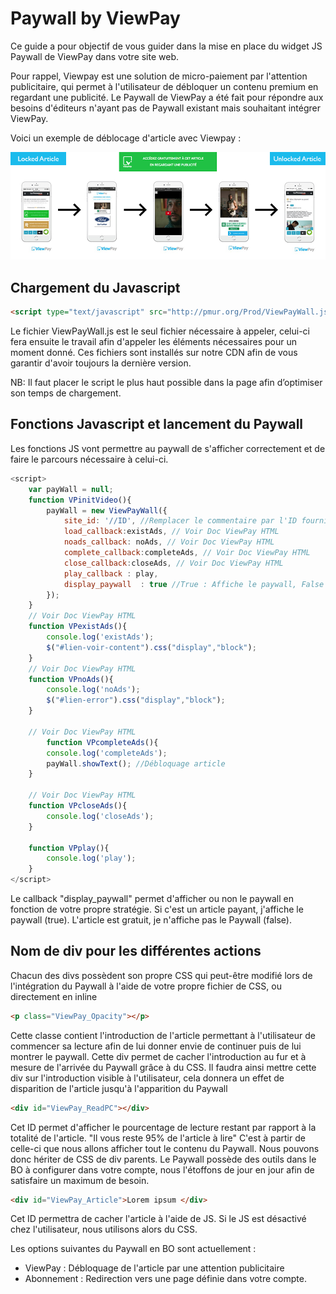 # Paywall by ViewPay

Ce guide a pour objectif de vous guider dans la mise en place du widget JS Paywall de ViewPay dans votre site web.

Pour rappel, Viewpay est une solution de micro-paiement par l'attention publicitaire, qui permet à l'utilisateur de débloquer un contenu premium en regardant une publicité. Le Paywall de ViewPay a été fait pour répondre aux besoins d'éditeurs n'ayant pas de Paywall existant mais souhaitant intégrer ViewPay.

Voici un exemple de déblocage d'article avec Viewpay : 

![sample](https://github.com/TechViewpay/ViewPay-iOS/blob/master/DocImages/parcours_vp_mobile3.png?raw=true)

## Chargement du Javascript
```html
<script type="text/javascript" src="http://pmur.org/Prod/ViewPayWall.js"></script>
```
Le fichier ViewPayWall.js est le seul fichier nécessaire à appeler, celui-ci fera ensuite le travail afin d'appeler les éléments nécessaires pour un moment donné.
Ces fichiers sont installés sur notre CDN afin de vous garantir d'avoir toujours la dernière version.

NB: Il faut placer le script le plus haut possible dans la page afin d’optimiser son temps de chargement.

## Fonctions Javascript et lancement du Paywall

Les fonctions JS vont permettre au paywall de s'afficher correctement et de faire le parcours nécessaire à celui-ci.
```javascript
<script> 
	var payWall = null;
	function VPinitVideo(){
		payWall = new ViewPayWall({
			site_id: '//ID', //Remplacer le commentaire par l'ID fourni par l'administrateur ViewPay
			load_callback:existAds, // Voir Doc ViewPay HTML
			noads_callback: noAds, // Voir Doc ViewPay HTML
			complete_callback:completeAds, // Voir Doc ViewPay HTML
			close_callback:closeAds, // Voir Doc ViewPay HTML
			play_callback : play, 
			display_paywall  : true //True : Affiche le paywall, False : Pas de Paywall
		});
	}		
	// Voir Doc ViewPay HTML
	function VPexistAds(){
		console.log('existAds'); 
		$("#lien-voir-content").css("display","block");
	}
	// Voir Doc ViewPay HTML
	function VPnoAds(){
		console.log('noAds');
		$("#lien-error").css("display","block");
	}
    
	// Voir Doc ViewPay HTML
    	function VPcompleteAds(){
		console.log('completeAds');
		payWall.showText(); //Débloquage article
	}
    
	// Voir Doc ViewPay HTML
	function VPcloseAds(){
		console.log('closeAds');
	}
	
	function VPplay(){
		console.log('play');
	}
</script>
```
Le callback "display_paywall" permet d'afficher ou non le paywall en fonction de votre propre stratégie. 
Si c'est un article payant, j'affiche le paywall (true).
L'article est gratuit, je n'affiche pas le Paywall (false).

## Nom de div pour les différentes actions

Chacun des divs possèdent son propre CSS qui peut-être modifié lors de l'intégration du Paywall à l'aide de votre propre fichier de CSS, ou directement en inline

```html
<p class="ViewPay_Opacity"></p>
```
Cette classe contient l'introduction de l'article permettant à l'utilisateur de commencer sa lecture afin de lui donner envie de continuer puis de lui montrer le paywall.
Cette div permet de cacher l'introduction au fur et à mesure de l'arrivée du Paywall grâce à du CSS.
Il faudra ainsi mettre cette div sur l'introduction visible à l'utilisateur, cela donnera un effet de disparition de l'article jusqu'à l'apparition du Paywall

```html
<div id="ViewPay_ReadPC"></div>
```
Cet ID permet d'afficher le pourcentage de lecture restant par rapport à la totalité de l'article.
"Il vous reste 95% de l'article à lire"
C'est à partir de celle-ci que nous allons afficher tout le contenu du Paywall.
Nous pouvons donc hériter de CSS de div parents.
Le Paywall possède des outils dans le BO à configurer dans votre compte, nous l'étoffons de jour en jour afin de satisfaire un maximum de besoin.

```html
<div id="ViewPay_Article">Lorem ipsum </div>
```
Cet ID permettra de cacher l'article à l'aide de JS.
Si le JS est désactivé chez l'utilisateur, nous utilisons alors du CSS.

Les options suivantes du Paywall en BO sont actuellement :
- ViewPay : Débloquage de l'article par une attention publicitaire
- Abonnement : Redirection vers une page définie dans votre compte.
